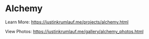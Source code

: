 # Alchemy

Learn More: https://justinkrumlauf.me/projects/alchemy.html

View Photos: https://justinkrumlauf.me/gallery/alchemy_photos.html
